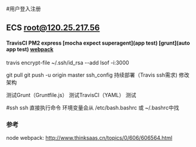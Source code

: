 #用户登入注册

## ECS root@120.25.217.56


#### TravisCI PM2 express [mocha expect superagent](app test) [grunt](auto app test) [webpack](部署前预处理，打包，未实现)

travis encrypt-file ~/.ssh/id_rsa --add
lsof -i:3000

git pull
git push -u origin master
ssh_config 持续部署（Travis ssh需求)
修改架构



测试Grunt（Gruntfile.js）
测试TravisCI（YAML）
测试

#ssh
ssh 直接执行命令
环境变量会从 /etc/bash.bashrc 或 ~/.bashrc中找

### 参考
node webpack: http://www.thinksaas.cn/topics/0/606/606564.html